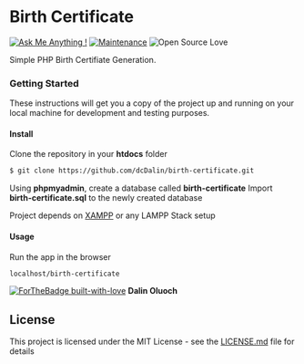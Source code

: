 # Birth Certificate

[![Ask Me Anything !](https://img.shields.io/badge/Ask%20me-anything-1abc9c.svg)](https://GitHub.com/Naereen/ama) [![Maintenance](https://img.shields.io/badge/Maintained%3F-no-red.svg)](https://bitbucket.org/lbesson/ansi-colors) ![Open Source Love](https://badges.frapsoft.com/os/mit/mit.svg?v=102)

Simple PHP Birth Certifiate Generation.

### Getting Started

These instructions will get you a copy of the project up and running on your local machine for development and testing purposes.

#### Install

Clone the repository in your **htdocs** folder

```sh
$ git clone https://github.com/dcDalin/birth-certificate.git
```

Using **phpmyadmin**, create a database called **birth-certificate**
Import **birth-certificate.sql** to the newly created database

Project depends on [XAMPP](https://www.apachefriends.org/index.html) or any LAMPP Stack setup

#### Usage

Run the app in the browser

```sh
localhost/birth-certificate
```

[![ForTheBadge built-with-love](http://ForTheBadge.com/images/badges/built-with-love.svg)](https://GitHub.com/Naereen/)
**Dalin Oluoch**

## License

This project is licensed under the MIT License - see the [LICENSE.md](LICENSE.md) file for details
